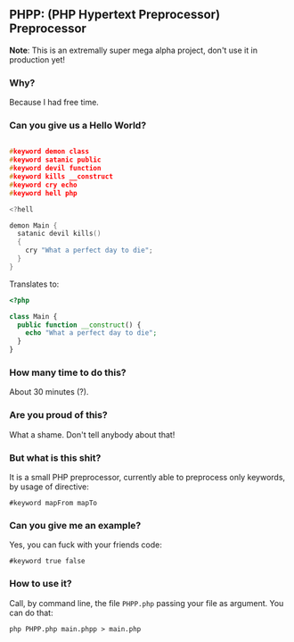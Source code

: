 ## PHPP: (PHP Hypertext Preprocessor) Preprocessor

**Note**: This is an extremally super mega alpha project, don't use it in production yet!

### Why?

Because I had free time.

### Can you give us a Hello World?

```c

#keyword demon class
#keyword satanic public
#keyword devil function
#keyword kills __construct
#keyword cry echo
#keyword hell php

<?hell

demon Main {
  satanic devil kills()
  {
    cry "What a perfect day to die";
  }
}
```

Translates to:

```php
<?php

class Main {
  public function __construct() {
    echo "What a perfect day to die";
  }
}
```

### How many time to do this?

About 30 minutes (?).

### Are you proud of this?

What a shame. Don't tell anybody about that!

### But what is this shit?

It is a small PHP preprocessor, currently able to preprocess only keywords, by usage of directive:

`#keyword mapFrom mapTo`

### Can you give me an example?

Yes, you can fuck with your friends code:

`#keyword true false`

### How to use it?

Call, by command line, the file `PHPP.php` passing your file as argument. You can do that:

`php PHPP.php main.phpp > main.php`
